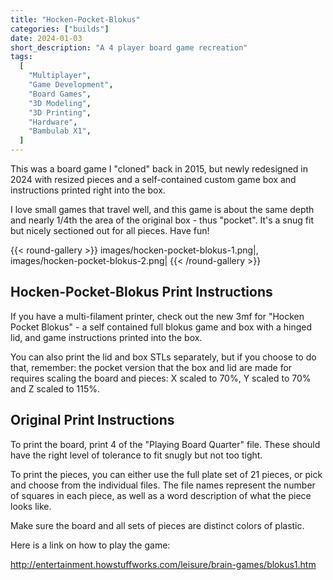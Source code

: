 ```yaml
---
title: "Hocken-Pocket-Blokus"
categories: ["builds"]
date: 2024-01-03
short_description: "A 4 player board game recreation"
tags:
  [
    "Multiplayer",
    "Game Development",
    "Board Games",
    "3D Modeling",
    "3D Printing",
    "Hardware",
    "Bambulab X1",
  ]
---
```


This was a board game I "cloned" back in 2015, but newly redesigned in 2024 with resized pieces and a self-contained custom game box and instructions printed right into the box.

I love small games that travel well, and this game is about the same depth and nearly 1/4th the area of the original box - thus "pocket". It's a snug fit but nicely sectioned out for all pieces. Have fun!

{{< round-gallery >}}
images/hocken-pocket-blokus-1.png|,
images/hocken-pocket-blokus-2.png|
{{< /round-gallery >}}

## Hocken-Pocket-Blokus Print Instructions

If you have a multi-filament printer, check out the new 3mf for "Hocken Pocket Blokus" - a self contained full blokus game and box with a hinged lid, and game instructions printed into the box.

You can also print the lid and box STLs separately, but if you choose to do that, remember: the pocket version that the box and lid are made for requires scaling the board and pieces: X scaled to 70%, Y scaled to 70% and Z scaled to 115%.

## Original Print Instructions

To print the board, print 4 of the "Playing Board Quarter" file. These should have the right level of tolerance to fit snugly but not too tight.

To print the pieces, you can either use the full plate set of 21 pieces, or pick and choose from the individual files. The file names represent the number of squares in each piece, as well as a word description of what the piece looks like.

Make sure the board and all sets of pieces are distinct colors of plastic.

Here is a link on how to play the game:

http://entertainment.howstuffworks.com/leisure/brain-games/blokus1.htm
